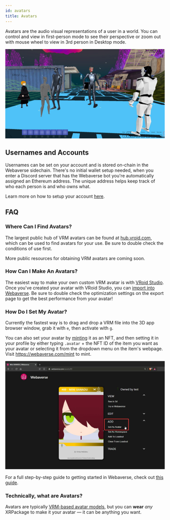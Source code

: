 ```yaml
---
id: avatars
title: Avatars
---
```


Avatars are the audio visual representations of a user in a world. You can control and view in first-person mode to see their perspective or zoom out with mouse wheel to view in 3rd person in Desktop mode.

![Group of avatars](/img/avatars.jpg)


## Usernames and Accounts

Usernames can be set on your account and is stored on-chain in the Webaverse sidechain. There's no initial wallet setup needed, when you enter a Discord server that has the Webaverse bot you're automatically assigned an Ethereum address. The unique address helps keep track of who each person is and who owns what.

Learn more on how to setup your account [here](./start).


## FAQ

### Where Can I Find Avatars?

The largest public hub of VRM avatars can be found at <a href="https://hub.vroid.com/en/models" target="_blank" rel="noopener noreferrer">hub.vroid.com</a>, which can be used to find avatars for your use. Be sure to double check the conditions of use first.

More public resources for obtaining VRM avatars are coming soon.

### How Can I Make An Avatars?

The easiest way to make your own custom VRM avatar is with [VRoid Studio](https://vroid.com/en/studio/). Once you've created your avatar with VRoid Studio, you can [import into Webaverse](../create/import-vroid-studio). Be sure to double check the optimization settings on the export page to get the best performance from your avatar!


### How Do I Set My Avatar?

Currently the fastest way is to drag and drop a VRM file into the 3D app browser window, grab it with `e`, then activate with `g`.

You can also set your avatar by [minting](../create/mint) it as an NFT, and then setting it in your profile by either typing `.avatar` + the NFT ID of the item you want as your avatar or selecting it from the dropdown menu on the item's webpage. Visit https://webaverse.com/mint to mint.

![Set as avatar](/img/setavatar.jpg)

For a full step-by-step guide to getting started in Webaverse, check out [this guide](./start).

### Technically, what are Avatars?

Avatars are typically <a href="https://vrm.dev/en" target="_blank" rel="noopener noreferrer">VRM-based avatar models</a>, but you can **wear** _any_ XRPackage to make it your avatar &mdash; it can be anything you want.

